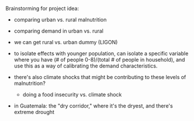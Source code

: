 Brainstorming for project idea: 
- comparing urban vs. rural malnutrition
- comparing demand in urban vs. rural
- we can get rural vs. urban dummy (LIGON)
- to isolate effects with younger population, can isolate a specific variable where you have (# of people 0-8)/(total # of people in household), and use this as a way of calibrating the demand characteristics. 

- there's also climate shocks that might be contributing to these levels of malnutrition?
    - doing a food insecurity vs. climate shock
- in Guatemala: the "dry corridor," where it's the dryest, and there's extreme drought 
